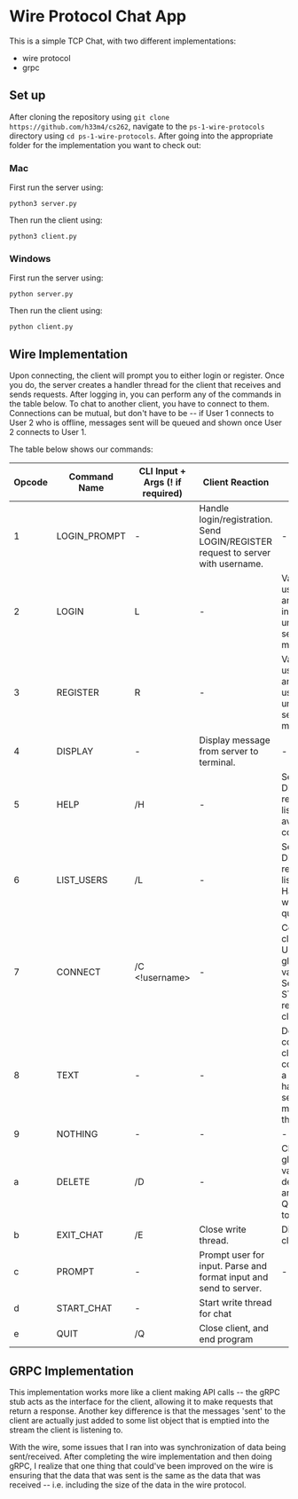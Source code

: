 # Wire Protocol Chat App

This is a simple TCP Chat, with two different implementations:

- wire protocol
- grpc

## Set up

After cloning the repository using `git clone https://github.com/h33m4/cs262`, navigate to the `ps-1-wire-protocols` directory using `cd ps-1-wire-protocols`. After going into the appropriate folder for the implementation you want to check out:

### Mac

First run the server using:

```
python3 server.py
```

Then run the client using:

```
python3 client.py
```

### Windows

First run the server using:

```
python server.py
```

Then run the client using:

```
python client.py
```

## Wire Implementation

Upon connecting, the client will prompt you to either login or register. Once you do, the server creates a handler thread for the client that receives and sends requests. After logging in, you can perform any of the commands in the table below. To chat to another client, you have to connect to them. Connections can be mutual, but don't have to be -- if User 1 connects to User 2 who is offline, messages sent will be queued and shown once User 2 connects to User 1.

The table below shows our commands:

| Opcode | Command Name | CLI Input + Args (! if required)  | Client Reaction | Server Reaction |
| --- | --- | --- | --- | --- |
| 1  | LOGIN_PROMPT  |  -  |  Handle login/registration. Send LOGIN/REGISTER request to server with username.  |  -  |
| 2  |  LOGIN  |  L  |  -  |  Validate username, and log user in. If unsuccessful, send error message.  |
| 3  |  REGISTER  |  R  |  -  |  Validate username, and register user. If unsuccessful, send error message.  |
| 4  |  DISPLAY  |  -  |  Display message from server to terminal.  |  -  |
| 5  |  HELP  |  /H  |  -  |  Send DISPLAY request with list of available commands.  |
| 6  |  LIST_USERS  |  /L <query> |  -  |  Send DISPLAY request with list of users. Handles wildcard query.  |
| 7  |  CONNECT  |  /C <!username>  |  -  |  Connect client to <username>. Updates global variables. Sends START_CHAT request to client. |
| 8  |  TEXT  |  -  |  -  |  Default command. If client is connected to a user, it handles sending message to that user.  |
| 9  |  NOTHING  |  -  |  -  |  -  |
| a  |  DELETE  |  /D  |  -  |  Cleans up global variables, deleting user and sending QUIT request to client.  |
| b  |  EXIT_CHAT  |  /E  |  Close write thread.  |  Disconnect client.  |
| c  |  PROMPT  |  -  |  Prompt user for input. Parse and format input and send to server.  |  -  |
| d  |  START_CHAT  |  -  |  Start write thread for chat  |    |
| e  |  QUIT  |  /Q  |  Close client, and end program  |    |


## GRPC Implementation

This implementation works more like a client making API calls -- the gRPC stub acts as the interface for the client, allowing it to make requests that return a response. Another key difference is that the messages 'sent' to the client are actually just added to some list object that is emptied into the stream the client is listening to.

With the wire, some issues that I ran into was synchronization of data being sent/received. After completing the wire implementation and then doing gRPC, I realize that one thing that could've been improved on the wire is ensuring that the data that was sent is the same as the data that was received -- i.e. including the size of the data in the wire protocol. 